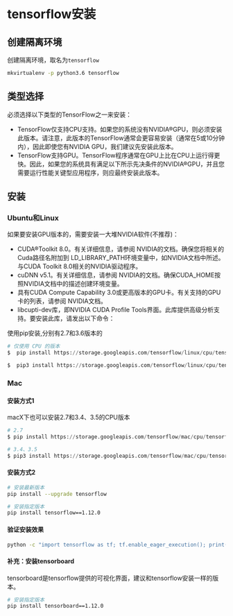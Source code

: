 # tensorflow安装

## 创建隔离环境

创建隔离环境，取名为`tensorflow`

```bash
mkvirtualenv -p python3.6 tensorflow
```

## 类型选择

必须选择以下类型的TensorFlow之一来安装：

- TensorFlow仅支持CPU支持。如果您的系统没有NVIDIA®GPU，则必须安装此版本。请注意，此版本的TensorFlow通常会更容易安装（通常在5或10分钟内），因此即使您有NVIDIA GPU，我们建议先安装此版本。
- TensorFlow支持GPU。TensorFlow程序通常在GPU上比在CPU上运行得更快。因此，如果您的系统具有满足以下所示先决条件的NVIDIA®GPU，并且您需要运行性能关键型应用程序，则应最终安装此版本。

## 安装

### Ubuntu和Linux

如果要安装GPU版本的，需要安装一大堆NVIDIA软件(不推荐)：

- CUDA®Toolkit 8.0。有关详细信息，请参阅 NVIDIA的文档。确保您将相关的Cuda路径名附加到 LD_LIBRARY_PATH环境变量中，如NVIDIA文档中所述。 与CUDA Toolkit 8.0相关的NVIDIA驱动程序。
- cuDNN v5.1。有关详细信息，请参阅 NVIDIA的文档。确保CUDA_HOME按照NVIDIA文档中的描述创建环境变量。
- 具有CUDA Compute Capability 3.0或更高版本的GPU卡。有关支持的GPU卡的列表，请参阅 NVIDIA文档。
- libcupti-dev库，即NVIDIA CUDA Profile Tools界面。此库提供高级分析支持。要安装此库，请发出以下命令：

使用pip安装,分别有2.7和3.6版本的

```python
# 仅使用 CPU 的版本
$  pip install https://storage.googleapis.com/tensorflow/linux/cpu/tensorflow-1.0.1-cp27-none-linux_x86_64.whl

$  pip3 install https://storage.googleapis.com/tensorflow/linux/cpu/tensorflow-1.0.1-cp36-cp36m-linux_x86_64.whl
```

### Mac

#### 安装方式1

macX下也可以安装2.7和3.4、3.5的CPU版本

```python
# 2.7
$ pip install https://storage.googleapis.com/tensorflow/mac/cpu/tensorflow-1.0.1-py2-none-any.whl

# 3.4、3.5
$ pip3 install https://storage.googleapis.com/tensorflow/mac/cpu/tensorflow-1.0.1-py3-none-any.whl
```

#### 安装方式2

```bash
# 安装最新版本
pip install --upgrade tensorflow

# 安装指定版本
pip install tensorflow==1.12.0
```

#### 验证安装效果

```bash
python -c "import tensorflow as tf; tf.enable_eager_execution(); print(tf.reduce_sum(tf.random_normal([1000, 1000])))"
```

#### 补充：安装tensorboard

tensorboard是tensorflow提供的可视化界面，建议和tensorflow安装一样的版本。

```bash
# 安装指定版本
pip install tensorboard==1.12.0
```

